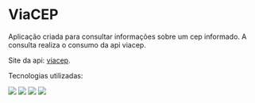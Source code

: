 # ViaCEP

Aplicação criada para consultar informações sobre um cep informado. A consulta realiza o consumo da api viacep.

Site da api: [viacep](https://viacep.com.br/).

Tecnologias utilizadas:

<div display="inline">
 <img src="https://img.shields.io/badge/HTML-239120?style=for-the-badge&logo=html5&logoColor=white">
 <img src="https://img.shields.io/badge/CSS-239120?&style=for-the-badge&logo=css3&logoColor=white">
 <img src="https://img.shields.io/badge/JavaScript-F7DF1E?style=for-the-badge&logo=javascript&logoColor=black">
 <img src="https://img.shields.io/badge/Bootstrap-563D7C?style=for-the-badge&logo=bootstrap&logoColor=white">
</div>
 
